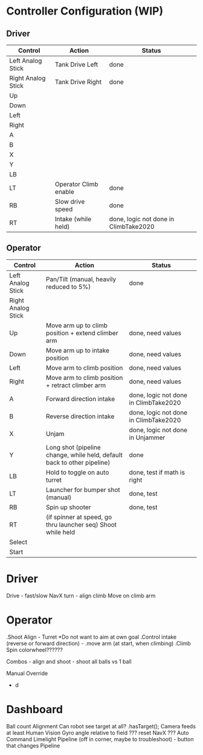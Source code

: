 # Controller Configuration (WIP)

## Driver

| Control | Action | Status |
| --- | --- | --- |
| Left Analog Stick  | Tank Drive Left  | done |
| Right Analog Stick | Tank Drive Right | done |
| Up | |
| Down | |
| Left | |
| Right | |
| A | |
| B | |
| X | |
| Y | |
| LB | |
| LT | Operator Climb enable | done |
| RB | Slow drive speed | done |
| RT | Intake (while held) | done, logic not done in ClimbTake2020 |

## Operator

| Control | Action | Status |
| --- | --- | --- |
| Left Analog Stick  | Pan/Tilt (manual, heavily reduced to 5%) | done |
| Right Analog Stick |  |
| Up | Move arm up to climb position + extend climber arm | done, need values |
| Down | Move arm up to intake position | done, need values |
| Left | Move arm to climb position | done, need values |
| Right | Move arm to climb position + retract climber arm | done, need values |
| A | Forward direction intake | done, logic not done in ClimbTake2020 |
| B | Reverse direction intake | done, logic not done in ClimbTake2020 |
| X | Unjam | done, logic not done in Unjammer |
| Y | Long shot (pipeline change, while held, default back to other pipeline) | done |
| LB | Hold to toggle on auto turret | done, test if math is right |
| LT | Launcher for bumper shot (manual) | done, test |
| RB | Spin up shooter | done, test |
| RT | (if spinner at speed, go thru launcher seq) Shoot while held |
| Select |  |
| Start |  |

# Driver
Drive
    - fast/slow
NavX turn 
    - align climb
Move on climb arm

# Operator
.Shoot
Align
    - Turret
        *Do not want to aim at own goal
.Control intake (reverse or forward direction)
    - .move arm (at start, when climbing)
.Climb
Spin colorwheel??????

Combos
    - align and shoot
    - shoot all balls vs 1 ball

Manual Override
- d

# Dashboard
Ball count
Alignment
Can robot see target at all?
    .hasTarget();
Camera feeds
    at least Human Vision
Gyro angle relative to field
??? reset NavX ???
Auto Command
Limelight Pipeline (off in corner, maybe to troubleshoot)
    - button that changes Pipeline

